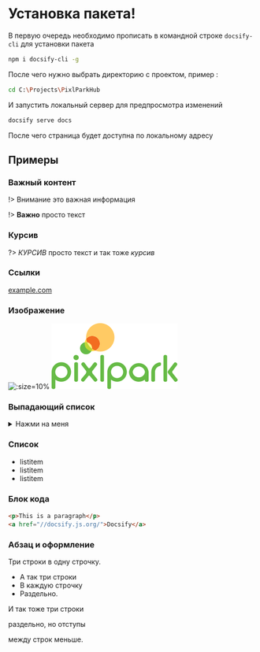﻿# Установка пакета!


В первую очередь необходимо прописать в командной строке `docsify-cli` для установки пакета
```bash
npm i docsify-cli -g
```
После чего нужно выбрать директорию с проектом, пример :
```bash
cd C:\Projects\PixlParkHub
```
И запустить локальный сервер для предпросмотра изменений
```bash
docsify serve docs
```
После чего страница будет доступна по локальному адресу


## Примеры
 
### Важный контент
!> Внимание это важная информация

!> **Важно** просто текст

### Курсив
?> _КУРСИВ_ просто текст и так тоже *курсив*

### Ссылки
[example.com](https://example.com/)

### Изображение
![](https://docsify.js.org/_media/icon.svg ':size=10%')
![](_media/pixlpark_logo.svg ':size=10%')

### Выпадающий список
<details>
<summary>Нажми на меня</summary>

- Abc
- Abc

</details>

### Список

- listitem
- listitem
- listitem

### Блок кода

```html
<p>This is a paragraph</p>
<a href="//docsify.js.org/">Docsify</a>
```

### Абзац и оформление
Три
строки
в одну строчку.

* А так три строки
* В каждую строчку
* Раздельно.

И так тоже три строки

раздельно, но отступы

между строк меньше.